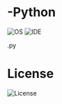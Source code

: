 # -Python
![OS](https://img.shields.io/badge/platform-linux--64%20%7C%20win--32%20%7C%20win--64-%23373737)   ![IDE](https://img.shields.io/badge/GCC-v7.4.0-%23373737) 

.py

# License 
![License](https://img.shields.io/badge/license-MIT-%23373737)
